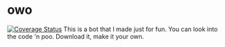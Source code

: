 # owo
[![Coverage Status](https://coveralls.io/repos/github/owo-bot/owo/badge.svg?branch=master)](https://coveralls.io/github/owo-bot/owo?branch=master)
This is a bot that I made just for fun. You can look into the code 'n poo. Download it, make it your own.
